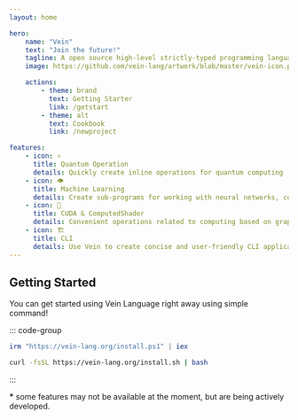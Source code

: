 ```yaml
---
layout: home

hero:
    name: "Vein"
    text: "Join the future!"
    tagline: A open source high-level strictly-typed programming language with a support standalone OS, arm and quantum computing support.
    image: https://github.com/vein-lang/artwork/blob/master/vein-icon.png?raw=true

    actions:
        - theme: brand
          text: Getting Starter
          link: /getstart
        - theme: alt
          text: Cookbook
          link: /newproject

features:
    - icon: ⚛
      title: Quantum Operation
      details: Quickly create inline operations for quantum computing
    - icon: 👁
      title: Machine Learning
      details: Create sub-programs for working with neural networks, computer vision and more
    - icon: 🗿
      title: CUDA & ComputedShader
      details: Сonvenient operations related to computing based on graphics cards!
    - icon: 🏗
      title: CLI
      details: Use Vein to create concise and user-friendly CLI applications
---
```


## Getting Started

<div>
You can get started using Vein Language right away using simple command!

::: code-group

```powershell [windows]
irm "https://vein-lang.org/install.ps1" | iex
```

```bash [macOS/Linux (curl)]
curl -fsSL https://vein-lang.org/install.sh | bash 
```
:::

**\*** some features may not be available at the moment, but are being actively developed.

</div>

<VPTeamPage>
  <VPTeamPageTitle>
    <template #title>
      Our Team
    </template>
    <template #lead>
      The development of Vein is guided by an international
      team, some of whom have chosen to be featured below.
    </template>
  </VPTeamPageTitle>
  <VPTeamMembers
    :members="members"
  />
</VPTeamPage>


<script setup>
import {
  VPTeamPage,
  VPTeamPageTitle,
  VPTeamMembers
} from 'vitepress/theme'
const telegramIcon = `<svg role="img" viewBox="0 0 24 24" xmlns="http://www.w3.org/2000/svg"><title>Telegram</title><path d="M11.944 0A12 12 0 0 0 0 12a12 12 0 0 0 12 12 12 12 0 0 0 12-12A12 12 0 0 0 12 0a12 12 0 0 0-.056 0zm4.962 7.224c.1-.002.321.023.465.14a.506.506 0 0 1 .171.325c.016.093.036.306.02.472-.18 1.898-.962 6.502-1.36 8.627-.168.9-.499 1.201-.82 1.23-.696.065-1.225-.46-1.9-.902-1.056-.693-1.653-1.124-2.678-1.8-1.185-.78-.417-1.21.258-1.91.177-.184 3.247-2.977 3.307-3.23.007-.032.014-.15-.056-.212s-.174-.041-.249-.024c-.106.024-1.793 1.14-5.061 3.345-.48.33-.913.49-1.302.48-.428-.008-1.252-.241-1.865-.44-.752-.245-1.349-.374-1.297-.789.027-.216.325-.437.893-.663 3.498-1.524 5.83-2.529 6.998-3.014 3.332-1.386 4.025-1.627 4.476-1.635z"/></svg>`;

const members = [
  {
    avatar: 'https://www.github.com/0xf6.png',
    name: 'Yuuki Wesp',
    title: 'Creator',
    links: [
        { icon: 'github', link: 'https://github.com/0xf6' },
        { 
            icon: { svg: telegramIcon, },
            link: 'https://yuuki.t.me' 
        }
    ]
  },
  {
    avatar: 'https://www.github.com/urumo.png',
    name: 'Σуαтсk as Aram',
    title: 'Maintainer',
    links: [
        { icon: 'github', link: 'https://github.com/urumo' },
        { 
            icon: { svg: telegramIcon, },
            link: 'https://urumo.t.me' 
        }
    ]
  },
  {
    avatar: 'https://www.github.com/code-maid.png',
    name: 'Not Your Imp',
    title: 'Vacuum Cleaner',
    links: [
        { icon: 'github', link: 'https://github.com/code-maid' }
    ]
  },
  {
    avatar: 'https://www.github.com/kravetsone.png',
    name: 'Kravets',
    title: 'Docs Maintainer & Anime Trap',
    links: [
        { icon: 'github', link: 'https://github.com/kravetsone' },
        { 
            icon: { svg: telegramIcon, },
            link: 'https://noname2544.t.me' 
        }
    ]
  },
  {
    avatar: 'https://www.github.com/ZverGuy.png',
    name: 'Maxim Kitsunoff',
    title: 'Maintainer',
    links: [
        { icon: 'github', link: 'https://github.com/ZverGuy' },
        { 
            icon: { svg: telegramIcon, },
            link: 'https://kitsunoff.t.me' 
        }
    ]
  }
]
</script>

